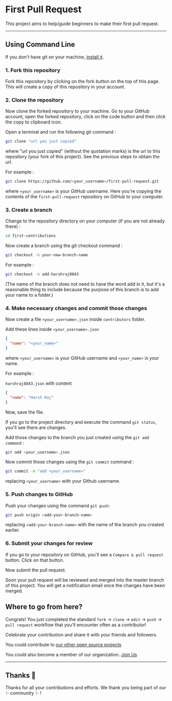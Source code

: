 # First Pull Request

This project aims to help/guide beginners to make their first pull request.

---

## Using Command Line

If you don't have git on your machine, [install it](https://git-scm.com/book/en/v2/Getting-Started-Installing-Git).

### 1. Fork this repository

Fork this repository by clicking on the fork button on the top of this page. This will create a copy of this repository in your account.

### 2. Clone the repository

Now clone the forked repository to your machine. Go to your GitHub account, open the forked repository, click on the code button and then click the copy to clipboard icon.

Open a terminal and run the following git command :

```bash
git clone "url you just copied"
```

where "url you just copied" (without the quotation marks) is the url to this repository (your fork of this project). See the previous steps to obtain the url.

For example :

```bash
git clone https://github.com/<your_username>/first-pull-request.git
```

where `<your_username>` is your GitHub username. Here you're copying the contents of the `first-pull-request` repository on GitHub to your computer.

### 3. Create a branch

Change to the repository directory on your computer (if you are not already there) :

```bash
cd first-contributions
```

Now create a branch using the git checkout command :

```bash
git checkout -b your-new-branch-name
```

For example :

```bash
git checkout -b add-harshraj8843
```

(The name of the branch does not need to have the word add in it, but it's a reasonable thing to include because the purpose of this branch is to add your name to a folder.)

### 4. Make necessary changes and commit those changes

Now create a file `<your_username>.json` inside `contributors` folder.

Add these lines inside `<your_username>.json`

```json
{
  "name": "<your_name>"
}
```

where `<your_username>` is your GitHub username and `<your_name>` is your name.

For example :

`harshraj8843.json` with content

```json
{
  "name": "Harsh Raj"
}
```

Now, save the file.

If you go to the project directory and execute the command `git status`, you'll see there are changes.

Add those changes to the branch you just created using the `git add command` :

```bash
git add <your_username>.json
```

Now commit those changes using the `git commit` command :

```bash
git commit -m "add <your_username>"
```

replacing `<your_username>` with your Github username.

### 5. Push changes to GitHub

Push your changes using the command `git push`:

```bash
git push origin <add-your-branch-name>
```

replacing `<add-your-branch-name>` with the name of the branch you created earlier.

### 6. Submit your changes for review

If you go to your repository on GitHub, you'll see a `Compare & pull request` button. Click on that button.

Now submit the pull request.

Soon your pull request will be reviewed and merged into the master branch of this project. You will get a notification email once the changes have been merged.

## Where to go from here?

Congrats! You just completed the standard `fork` -> `clone` -> `edit` -> `push` -> `pull request` workflow that you'll encounter often as a contributor!

Celebrate your contribution and share it with your friends and followers.

You could contribute to [our other open source projects](https://github.com/orgs/codinasion/repositories)

You could also become a member of our organization. [Join Us](https://github.com/codinasion/codinasion-invite/issues/new?assignees=&labels=invite+me+to+the+organization&template=invitation.yml&title=Please+invite+me+to+the+GitHub+Community+Organization)

---

## Thanks :purple_heart:

Thanks for all your contributions and efforts. We thank you being part of our :sparkles: community :sparkles: !
